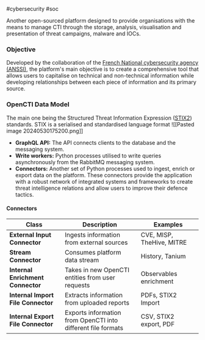 #cybersecurity #soc 

Another open-sourced platform designed to provide organisations with the means to manage CTI through the storage, analysis, visualisation and presentation of threat campaigns, malware and IOCs.

### Objective
Developed by the collaboration of the [French National cybersecurity agency (ANSSI)](https://www.ssi.gouv.fr/), the platform's main objective is to create a comprehensive tool that allows users to capitalise on technical and non-technical information while developing relationships between each piece of information and its primary source.

### OpenCTI Data Model
The main one being the Structured Threat Information Expression ([STIX2](https://oasis-open.github.io/cti-documentation/stix/intro)) standards.
STIX is a serialised and standardised language format
![[Pasted image 20240530175200.png]]

- **GraphQL API:** The API connects clients to the database and the messaging system.
- **Write workers:** Python processes utilised to write queries asynchronously from the RabbitMQ messaging system.
- **Connectors:** Another set of Python processes used to ingest, enrich or export data on the platform. These connectors provide the application with a robust network of integrated systems and frameworks to create threat intelligence relations and allow users to improve their defence tactics.
#### Connectors
|Class|Description|Examples|
|---|---|---|
|**External Input Connector**|Ingests information from external sources|CVE, MISP, TheHive, MITRE|
|**Stream Connector**|Consumes platform data stream|History, Tanium|
|**Internal Enrichment Connector**|Takes in new OpenCTI entities from user requests|Observables enrichment|
|**Internal Import File Connector**|Extracts information from uploaded reports|PDFs, STIX2 Import|
|**Internal Export File Connector**|Exports information from OpenCTI into different file formats|CSV, STIX2 export, PDF|
